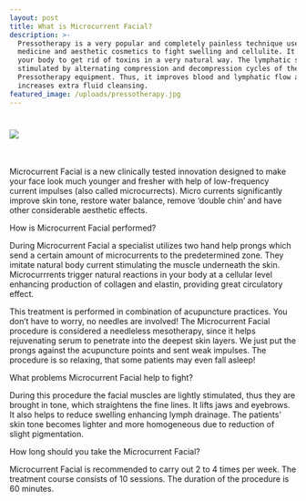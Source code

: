 ```yaml
---
layout: post
title: What is Microcurrent Facial?
description: >-
  Pressotherapy is a very popular and completely painless technique used in
  medicine and aesthetic cosmetics to fight swelling and cellulite. It helps
  your body to get rid of toxins in a very natural way. The lymphatic system is
  stimulated by alternating compression and decompression cycles of the
  Pressotherapy equipment. Thus, it improves blood and lymphatic flow and
  increases extra fluid cleansing.
featured_image: /uploads/pressotherapy.jpg
---
```


# ![](/uploads/shutterstock-357282566.jpg)

&nbsp;

Microcurrent Facial is a new clinically tested innovation designed to make your face look much younger and fresher with help of low-frequency current impulses (also called microcurrects). Micro currents significantly improve skin tone, restore water balance, remove ‘double chin’ and have other considerable aesthetic effects.

How is Microcurrent Facial performed?

During Microcurrent Facial a specialist utilizes two hand help prongs which send a certain amount of microcurrents to the predetermined zone. They imitate natural body current stimulating the muscle underneath the skin. Microcurrrents trigger natural reactions in your body at a cellular level enhancing production of collagen and elastin, providing great circulatory effect.

This treatment is performed in combination of acupuncture practices. You don’t have to worry, no needles are involved! The Microcurrent Facial procedure is considered a needleless mesotherapy, since it helps rejuvenating serum to penetrate into the deepest skin layers. We just put the prongs against the acupuncture points and sent weak impulses. The procedure is so relaxing, that some patients may even fall asleep!

What problems Microcurrent Facial help to fight?

During this procedure the facial muscles are lightly stimulated, thus they are brought in tone, which straightens the fine lines. It lifts jaws and eyebrows. It also helps to reduce swelling enhancing lymph drainage. The patients’ skin tone becomes lighter and more homogeneous due to reduction of slight pigmentation.

How long should you take the Microcurrent Facial?

Microcurrent Facial is recommended to carry out 2 to 4 times per week. The treatment course consists of 10 sessions. The duration of the procedure is 60 minutes.

# <br><br>